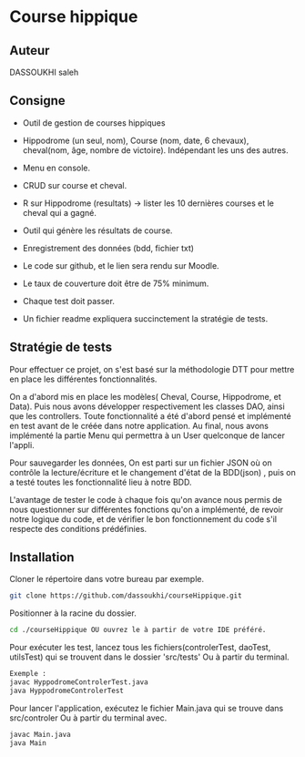 # Course hippique
## Auteur
DASSOUKHI saleh
## Consigne

- Outil de gestion de courses hippiques


- Hippodrome (un seul, nom), Course (nom, date, 6 chevaux), cheval(nom, âge, nombre de victoire). Indépendant les uns des autres.

- Menu en console.

- CRUD sur course et cheval.

- R sur Hippodrome (resultats) -> lister les 10 dernières courses et le cheval qui a gagné.

- Outil qui génère les résultats de course.

- Enregistrement des données (bdd, fichier txt)

- Le code sur github, et le lien sera rendu sur Moodle.

- Le taux de couverture doit être de 75% minimum.

- Chaque test doit passer.

- Un fichier readme expliquera succinctement la stratégie de tests.

## Stratégie de tests
Pour effectuer ce projet, on s'est basé sur la méthodologie DTT pour mettre en place les différentes fonctionnalités. 

On a d'abord mis en place les modèles( Cheval, Course, Hippodrome, et Data). Puis nous avons développer respectivement les classes DAO, ainsi que les controllers. Toute fonctionnalité a été d'abord pensé et implémenté en test avant de le créée dans notre application. Au final, nous avons implémenté la partie Menu qui permettra à un User quelconque de lancer l'appli.

Pour sauvegarder les données, On est parti sur un fichier JSON où on contrôle la lecture/écriture et le changement d'état de la BDD(json) , puis on a testé toutes les fonctionnalité lieu à notre BDD.

L'avantage de tester le code à chaque fois qu'on avance nous permis de nous questionner sur différentes fonctions qu'on a implémenté, de revoir notre logique du code, et de vérifier le bon fonctionnement du code s'il respecte des conditions prédéfinies.

## Installation
Cloner le répertoire dans votre bureau par exemple.

```bash
git clone https://github.com/dassoukhi/courseHippique.git
```
Positionner à la racine du dossier.

```bash
cd ./courseHippique OU ouvrez le à partir de votre IDE préféré.
```
Pour exécuter les test, lancez tous les fichiers(controlerTest, daoTest, utilsTest) qui se trouvent dans le dossier 'src/tests' Ou à partir du terminal.

```bash
Exemple :
javac HyppodromeControlerTest.java
java HyppodromeControlerTest
```

Pour lancer l'application, exécutez le fichier Main.java qui se trouve dans src/controler Ou à partir du terminal avec.

```bash
javac Main.java
java Main
```
